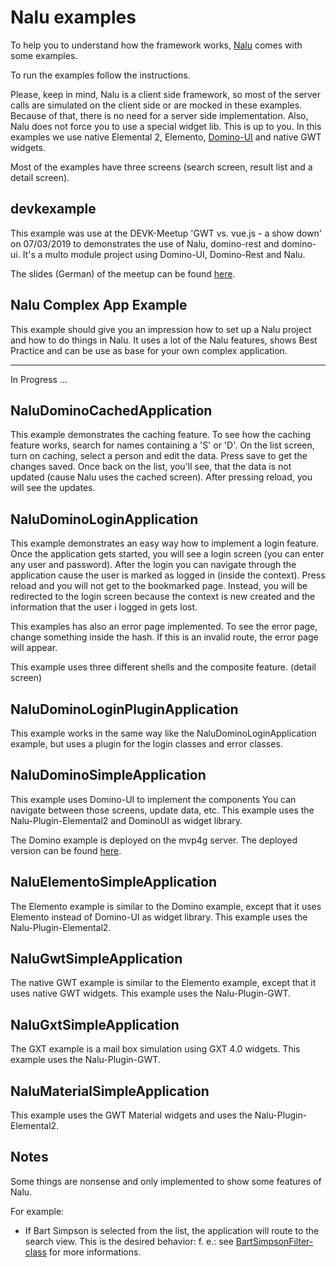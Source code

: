 # Nalu examples
To help you to understand how the framework works, [Nalu](https://github.com/NaluKit/nalu) comes with some examples.

To run the examples follow the instructions.

Please, keep in mind, Nalu is a client side framework, so most of the server calls are simulated on the client side or are mocked in these examples. Because of that, there is no need for a server side implementation. Also, Nalu does not force you to use a special widget lib. This is up to you. In this examples we use native Elemental 2, Elemento, [Domino-UI](https://github.com/DominoKit/domino-ui) and native GWT widgets.

Most of the examples have three screens (search screen, result list and a detail screen).

## devkexample

This example was use at the DEVK-Meetup 'GWT vs. vue.js - a show down' on 07/03/2019 to demonstrates the use of Nalu, domino-rest and domino-ui.
It's a multo module project using Domino-UI, Domino-Rest and Nalu.

The slides (German) of the meetup can be found [here](https://github.com/NaluKit/nalu-examples/tree/main/devkexample/etc/presentation).


## Nalu Complex App Example

This example should give you an impression how to set up a Nalu project and how to do things in Nalu.
It uses a lot of the Nalu features, shows Best Practice and can be use as base for your own complex application.


----------

In Progress ...

## NaluDominoCachedApplication
This example demonstrates the caching feature. To see how the caching feature works, search for names containing a 'S' or 'D'. On the list screen, turn on caching, select a person and edit the data. Press save to get the changes saved. Once back on the list, you'll see, that the data is not updated (cause Nalu uses the cached screen). After pressing reload, you will see the updates.

## NaluDominoLoginApplication
This example demonstrates an easy way how to implement a login feature. Once the application gets started, you will see a login screen (you can enter any user and password). After the login you can navigate through the application cause the user is marked as logged in (inside the context). Press reload and you will not get to the bookmarked page. Instead, you will be redirected to the login screen because the context is new created and the information that the user i logged in gets lost. 

This examples has also an error page implemented. To see the error page, change something inside the hash. If this is an invalid route, the error page will appear. 

This example uses three different shells and the composite feature. (detail screen)

## NaluDominoLoginPluginApplication
This example works in the same way like the NaluDominoLoginApplication example, but uses a plugin for the login classes and error classes.

## NaluDominoSimpleApplication
This example uses Domino-UI to implement the components You can navigate between those screens, update data, etc. This example uses the Nalu-Plugin-Elemental2 and DominoUI as widget library. 

The Domino example is deployed on the mvp4g server. The deployed version can be found [here](http://www.mvp4g.org/NaluDominoSimpleApplication-1.0.0/index.html).

## NaluElementoSimpleApplication
The Elemento example is similar to the Domino example, except that it uses Elemento instead of Domino-UI as widget library. This example uses the Nalu-Plugin-Elemental2. 

## NaluGwtSimpleApplication
The native GWT example is similar to the Elemento example, except that it uses native GWT widgets. This example uses the Nalu-Plugin-GWT. 

## NaluGxtSimpleApplication
The GXT example is a mail box simulation using GXT 4.0 widgets. This example uses the Nalu-Plugin-GWT. 

## NaluMaterialSimpleApplication
This example uses the GWT Material widgets and uses the Nalu-Plugin-Elemental2. 

## Notes

Some things are nonsense and only implemented to show some features of Nalu.

For example: 
* If Bart Simpson is selected from the list, the application will route to the search view. This is the desired behavior: f. e.: see [BartSimpsonFilter-class](https://github.com/NaluKit/nalu-examples/blob/master/NaluDominoSimpleApplication/src/main/java/com/github/nalukit/example/nalu/simpleapplication/client/filters/BartSimpsonFilter.java) for more informations.

